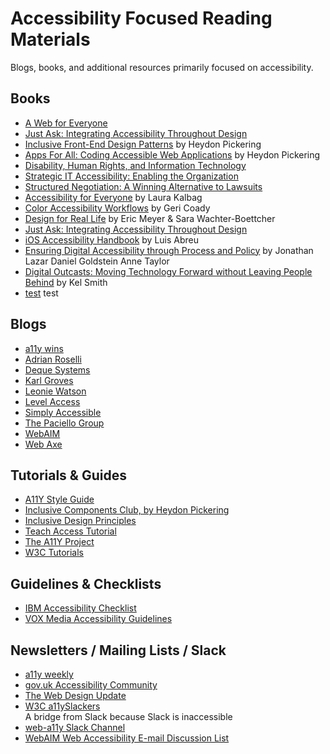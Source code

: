 # Accessibility Focused Reading Materials
Blogs, books, and additional resources primarily focused on accessibility.


## Books
- [A Web for Everyone](http://rosenfeldmedia.com/books/a-web-for-everyone/)
- [Just Ask: Integrating Accessibility Throughout Design](http://uiaccess.com/accessucd/)  
- [Inclusive Front-End Design Patterns](https://www.smashingmagazine.com/inclusive-design-patterns/) by Heydon Pickering
- [Apps For All: Coding Accessible Web Applications](https://shop.smashingmagazine.com/products/apps-for-all) by Heydon Pickering
- [Disability, Human Rights, and Information Technology](http://www.upenn.edu/pennpress/book/15640.html) 
- [Strategic IT Accessibility: Enabling the Organization](http://www.strategicaccessibility.com/)
- [Structured Negotiation: A Winning Alternative to Lawsuits](https://shop.americanbar.org/eBus/Store/ProductDetails.aspx?productId=254116970&term=lainey%20feingold)
- [Accessibility for Everyone](https://abookapart.com/products/accessibility-for-everyone) by Laura Kalbag
- [Color Accessibility Workflows](https://abookapart.com/products/color-accessibility-workflows) by Geri Coady
- [Design for Real Life](https://abookapart.com/products/design-for-real-life) by Eric Meyer & Sara Wachter-Boettcher 
- [Just Ask: Integrating Accessibility Throughout Design](http://www.uiaccess.com/accessucd/) 
- [iOS Accessibility Handbook](https://leanpub.com/iosaccessibility) by Luis Abreu
- [Ensuring Digital Accessibility through Process and Policy](https://www.elsevier.com/books/ensuring-digital-accessibility-through-process-and-policy/lazar/978-0-12-800646-7) by Jonathan Lazar Daniel Goldstein Anne Taylor
- [Digital Outcasts: Moving Technology Forward without Leaving People Behind](http://digital-outcasts.com/) by Kel Smith 
- [test](http://www.google.com) test

## Blogs
- [a11y wins](https://a11ywins.tumblr.com/)  
- [Adrian Roselli](http://adrianroselli.com/tag/accessibility)
- [Deque Systems](https://www.deque.com/blog)
- [Karl Groves](http://www.karlgroves.com/blog/)  
- [Leonie Watson](https://tink.uk/)
- [Level Access](https://www.levelaccess.com/blog/)
- [Simply Accessible](http://simplyaccessible.com/articles/)
- [The Paciello Group](https://www.paciellogroup.com/blog/)  
- [WebAIM](http://webaim.org/blog/)
- [Web Axe](http://webaxe.org/)  


## Tutorials & Guides
- [A11Y Style Guide](https://github.com/cehfisher/a11y-style-guide)  
- [Inclusive Components Club, by Heydon Pickering](http://inclusive-components.club/)  
- [Inclusive Design Principles](http://inclusivedesignprinciples.org/)  
- [Teach Access Tutorial](https://teachaccess.github.io/tutorial/)  
- [The A11Y Project](http://a11yproject.com/)  
- [W3C Tutorials](http://www.w3.org/WAI/tutorials/)  


## Guidelines & Checklists  
- [IBM Accessibility Checklist](https://www-03.ibm.com/able/guidelines/ci162/accessibility_checklist.html)  
- [VOX Media Accessibility Guidelines](http://accessibility.voxmedia.com/)  


## Newsletters / Mailing Lists / Slack
- [a11y weekly](http://a11yweekly.com/)  
- [gov.uk Accessibility Community](https://www.gov.uk/service-manual/communities/accessibility-community)  
- [The Web Design Update](https://groups.google.com/a/d.umn.edu/forum/?hl=en#!forum/webdev)  
- [W3C a11ySlackers](https://gitter.im/w3c/a11ySlackers)  
  A bridge from Slack because Slack is inaccessible
- [web-a11y Slack Channel](https://web-a11y.slack.com/messages/C042TSFGN/)  
- [WebAIM Web Accessibility E-mail Discussion List](http://webaim.org/discussion/)
